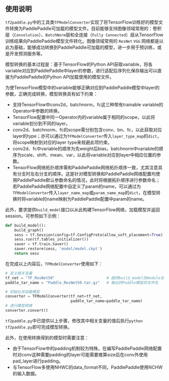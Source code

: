 ## 使用说明

`tf2paddle.py`中的工具类`TFModelConverter`实现了将TensorFlow训练好的模型文件转换为PaddlePaddle可加载的模型文件。目前能够支持图像领域常用的：卷积层（`Convolution`）、`BatchNorm`层和全连接（`Fully Connected`）层从TensorFlow训练结果向PaddlePaddle模型文件转化。图像领域常用的 `ResNet` `VGG` 网络都是以此为基础，能够成功转换到PaddlePaddle可加载的模型，进一步用于预训练，或是开发预测服务等。

模型转换的基本过程是：基于TensorFlow的Python API获取variable，将各variable对应到PaddlePaddle中layer的参数，进行适配后序列化保存输出可以直接为PaddlePaddle的Python API加载使用的模型文件。

为使TensorFlow模型中的variable能够正确对应到PaddlePaddle模型中layer的参数，正确完成转换，模型转换具有如下约束：

- 支持TensorFlow中conv2d，batchnorm，fc这三种带有trainable variable的Operator中参数的转换。- TensorFlow配置中同一Operator内的variable属于相同的scope，以此将variable划分到不同的layer。
- conv2d、batchnorm、fc的scope需分别包含conv、bn、fc，以此获取对应layer的type；亦可以通过为`TFModelConverter`传入`layer_type_map`的`dict`，将scope映射到对应的layer type来规避此项约束。
- conv2d、fc中variable的顺序为先weight后bias，batchnorm中variable的顺序为scale、shift、mean、var，以此将variable对应到layer中相应位置的参数。
- TensorFlow网络拓扑顺序需和PaddlePaddle网络拓扑顺序一致，尤其注意具有分支时左右分支的顺序。这是针对模型转换和PaddlePaddle网络配置均使用PaddlePaddle默认参数命名的情况，此时将根据拓扑顺序进行参数命名；若PaddlePaddle网络配置中自定义了param的name，可以通过为`TFModelConverter`传入`layer_name_map`或`param_name_map`的`dict`，在模型转换时将variable的name映射为PaddlePaddle配置中param的name。

此外，要求提供`build_model`接口以从此构建TensorFlow网络，加载模型并返回session。可参照如下示例：

```python
def build_model():
    build_graph()
    sess = tf.Session(config=tf.ConfigProto(allow_soft_placement=True))
    sess.run(tf.tables_initializer())
    saver = tf.train.Saver()
    saver.restore(sess, 'model/model.ckpt')
    return sess
```

在完成以上内容后，`TFModelConverter`使用如下：

```python
# 定义相关变量
tf_net = "TF_ResNet50"                       # 提供build_model的module名
paddle_tar_name = "Paddle_ResNet50.tar.gz"   # 输出的Paddle模型的文件名

# 初始化并加载模型
converter = TFModelConverter(tf_net=tf_net,
                             paddle_tar_name=paddle_tar_name)
# 进行模型转换
converter.convert()
```

`tf2paddle.py`中已提供以上步骤，修改其中相关变量的值后执行`python tf2paddle.py`即可完成模型转换。

此外，在使用转换得到的模型时需要注意：

- 由于TensorFlow中的padding机制较为特殊，在编写PaddlePaddle网络配置时对conv这种需要padding的layer可能需要推算size后在conv外使用pad_layer进行padding。- 与TensorFlow多使用NHWC的data_format不同，PaddlePaddle使用NCHW的输入数据。
